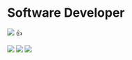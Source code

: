 
# Software Developer


<a href="https://www.rust-lang.org/" target="_blank"><img src="https://img.shields.io/badge/Rust-000000?style=flat-square&logo=Rust&logoColor=white"/></a> 👍


<img src="https://img.shields.io/badge/Python-000000?style=flat-square&logo=Python&logoColor=white"/> <img src="https://img.shields.io/badge/C++-000000?style=flat-square&logo=cplusplus&logoColor=white"/> <img src="https://img.shields.io/badge/JavaScript-000000?style=flat-square&logo=JavaScript&logoColor=white"/>
